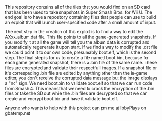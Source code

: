   This repository contains all of the files that you would find on an SD card that has been used to take snapshots in Super Smash Bros. for Wii U. The end goal is to have a repository containing files that people can use to build an exploit that will launch user-specified code after a small amount of input.
  
  The next step in the creation of this exploit is to find a way to edit the AXxx_album.dat file. This file points to all the game-generated snapshots. If you modify it at all the game will tell you the album data is corrupted and automatically regenerate it upon start. If we find a way to modify the .dat file we could point it to our own code, presumably boot.elf, which is the second step. The final step is for us to create a file named boot.bin, because for each game generated snapshot, there is a .bin file of the same name. These files are encrypted and validate their respectfull images. If a snapshot file or it's correspnding .bin file are edited by anything other than the in-game editor, you don't receive the corrupted data message but the image displays a "no" sign. We need boot.bin to validate boot.elf so that we can run code from Smash 4. This means that we need to crack the encryption of the .bin files or take the SD out while the .bin files are decrypted so that we can create and encrypt boot.bin and have it validate boot.elf.
  
  Anyone who wants to help with this project can pm me at IbbyPlays on gbatemp.net

